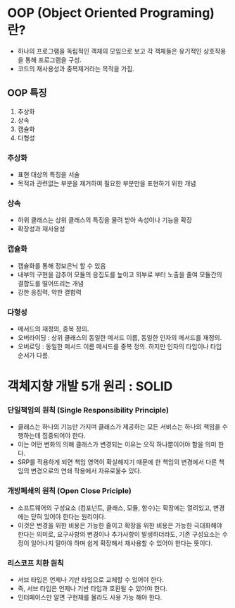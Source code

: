 # OOP (Object Oriented Programing) 란?
- 하나의 프로그램을 독립적인 객체의 모임으로 보고 각 객체들은 유기적인 상호작용을 통해 프로그램을 구성.
- 코드의 재사용성과 중복제거라는 목적을 가짐.

## OOP 특징
1. 추상화
2. 상속
3. 캡슐화
4. 다형성

### 추상화
- 표현 대상의 특징을 서술
- 목적과 관련없는 부분을 제거하여 필요한 부분만을 표현하기 위한 개념

### 상속
- 하위 클래스는 상위 클래스의 특징을 물려 받아 속성이나 기능을 확장
- 확장성과 재사용성

### 캡슐화
- 캡슐화를 통해 정보은닉 할 수 있음
- 내부의 구현을 감추어 모듈의 응집도를 높이고 외부로 부터 노출을 줄여 모듈간의 결합도를 떨어뜨리는 개념
- 강한 응집력, 약한 결합력

### 다형성
- 메서드의 재정의, 중복 정의.
- 오버라이딩 : 상위 클래스의 동일한 메서드 이름, 동일한 인자의 메서드를 재정의.
- 오버로딩 : 동일한 메서드 이름 메서드를 중복 정의. 하지만 인자의 타입이나 타입 순서가 다름.

# 객체지향 개발 5개 원리 : SOLID

### 단일책임의 원칙 (Single Responsibility Principle)
- 클래스는 하나의 기능만 가지며 클래스가 제공하는 모든 서비스는 하나의 책임을 수행하는데 집중되어야 한다.
- 이는 어떤 변화의 의해 클래스가 변경되는 이유는 오직 하나뿐이어야 함을 의미 한다.
- SRP를 적용하게 되면 책임 영역이 확실해지기 때문에 한 책임의 변경에서 다른 책임의 변경으로의 연쇄 작용에서 자유로울수 있다.

### 개방폐쇄의 원칙 (Open Close Priciple)
- 소프트웨어의 구성요소 (컴포넌트, 클래스, 모듈, 함수)는 확장에는 열려있고, 변경에는 닫혀 있어야 한다는 원리이다.
- 이것은 변경을 위한 비용은 가능한 줄이고 확장을 위한 비용은 가능한 극대화해야 한다는 의미로, 
요구사항의 변경이나 추가사항이 발생하더라도, 기존 구성요소는 수정이 일어나지 말아야 하며 쉽게 확장해서 재사용할 수 있어야 한다는 뜻이다.

### 리스코프 치환 원칙
- 서브 타입은 언제나 기반 타입으로 교체할 수 있어야 한다.
- 즉, 서브 타입은 언제나 기반 타입과 호환될 수 있어야 한다.
- 인터페이스만 알면 구현체를 몰라도 사용 가능 해야 한다.

